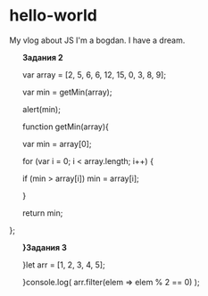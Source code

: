# hello-world
My vlog about JS
I'm a bogdan.
I have a dream.

<p><strong><ul>Задания 2 </strong></ul>
<ul>var array = [2, 5, 6, 6, 12, 15, 0, 3, 8, 9];</ul>
<ul>var min = getMin(array);</ul>
<ul>alert(min);</p></ul>

<p><ul>function getMin(array){</ul>
    <ul>var min = array[0];</ul>
    <ul>for (var i = 0; i < array.length; i++) {</ul>
       <ul> if (min > array[i]) min = array[i];</ul>
   <ul> }</ul>
   <ul> return min;</ul>
};</p>

<p><strong><ul>}Задания 3</strong></ul>
<ul>}let arr = [1, 2, 3, 4, 5];</ul>
<ul>}console.log( arr.filter(elem => elem % 2 == 0) );</ul></p>

